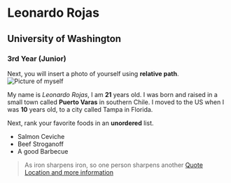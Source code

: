 # Leonardo Rojas
## University of Washington
### 3rd Year (Junior)

Next, you will insert a photo of yourself using **relative path**.
![Picture of myself](./../../../../../../Fun/Trip/Leonardo.jpg)

My name is *Leonardo Rojas*, I am **21** years old. I was born and raised in a small town called **Puerto Varas** in southern Chile. I moved to the US when I was **10** years old, to a city called Tampa in Florida.

Next, rank your favorite foods in an **unordered** list.
- Salmon Ceviche
- Beef Stroganoff
- A good Barbecue


> As iron sharpens iron, so one person sharpens another
[Quote Location and more information](https://www.biblegateway.com/passage/?search=Proverbs+27%3A17&version=NIV)
